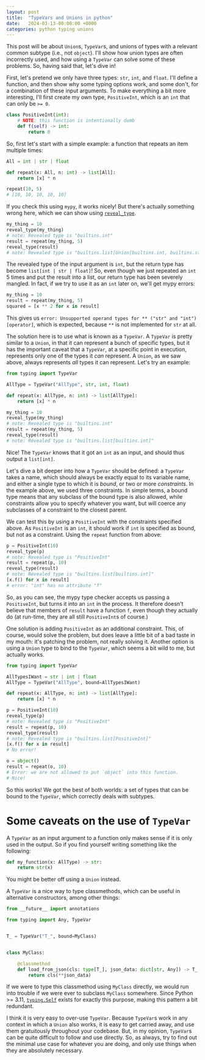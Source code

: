 ```yaml
---
layout: post
title:  "TypeVars and Unions in python"
date:   2024-03-13-00:00:00 +0000
categories: python typing unions
---
```


This post will be about `Union`s, `TypeVar`s, and unions of types with a relevant common subtype (i.e., not `object`). I'll show how union types are often incorrectly used, and how using a `TypeVar` can solve some of these problems. So, having said that, let's dive in!

First, let's pretend we only have three types: `str`, `int`, and `float`. I'll define a function, and then show why some typing options work, and some don't, for a combination of these input arguments. To make everything a bit more interesting, I'll first create my own type, `PositiveInt`, which is an `int` that can only be `>= 0`.

```python
class PositiveInt(int):
    # NOTE: this function is intentionally dumb
    def f(self) -> int:
        return 0

```

So, first let's start with a simple example: a function that repeats an item multiple times:

```python
All = int | str | float

def repeat(x: All, n: int) -> list[All]:
    return [x] * n

repeat(10, 5)
# [10, 10, 10, 10, 10]
```

If you check this using `mypy`, it works nicely! But there's actually something wrong here, which we can show using [`reveal_type`](https://mypy.readthedocs.io/en/stable/common_issues.html#displaying-the-type-of-an-expression).

```python
my_thing = 10
reveal_type(my_thing)
# note: Revealed type is "builtins.int"
result = repeat(my_thing, 5)
reveal_type(result)
# note: Revealed type is "builtins.list[Union[builtins.int, builtins.str, builtins.float]]"

```

The revealed type of the input argument is `int`, but the return type has become `list[int | str | float]`! So, even though we just repeated an `int` 5 times and put the result into a list, our return type has been severely mangled. In fact, if we try to use it as an `int` later on, we'll get mypy errors:

```python
my_thing = 10
result = repeat(my_thing, 5)
squared = [x ** 2 for x in result]
```

This gives us `error: Unsupported operand types for ** ("str" and "int")  [operator]`, which is expected, because `**` is not implemented for `str` at all. 

The solution here is to use what is known as a `TypeVar`. A `TypeVar` is pretty similar to a `Union`, in that it can represent a bunch of specific types, but it has the important caveat that a `TypeVar`, at a specific point in execution, represents only one of the types it _can_ represent. A `Union`, as we saw above, always represents _all_ types it can represent. Let's try an example:

```python
from typing import TypeVar

AllType = TypeVar("AllType", str, int, float)

def repeat(x: AllType, n: int) -> list[AllType]:
    return [x] * n

my_thing = 10
reveal_type(my_thing)
# note: Revealed type is "builtins.int"
result = repeat(my_thing, 5)
reveal_type(result)
# note: Revealed type is "builtins.list[builtins.int]"

```

Nice! The `TypeVar` knows that it got an `int` as an input, and should thus output a `list[int]`.

Let's dive a bit deeper into how a `TypeVar` should be defined: a `TypeVar` takes a name, which should always be exactly equal to its variable name, and either a single type to which it is _bound_, or two or more _constraints_. In the example above, we used three constraints. In simple terms, a bound type means that any subclass of the bound type is also allowed, while constraints allow you to specify whatever you want, but will coerce any subclasses of a constraint to the closest parent.

We can test this by using a `PositiveInt` with the constraints specified above. As `PositiveInt` is an `int`, it should work if `int` is specified as bound, but not as a constraint. Using the `repeat` function from above:

```python
p = PositiveInt(10)
reveal_type(p)
# note: Revealed type is "PositiveInt"
result = repeat(p, 10)
reveal_type(result)
# note: Revealed type is "builtins.list[builtins.int]"
[x.f() for x in result]
# error: "int" has no attribute "f"

```

So, as you can see, the mypy type checker accepts us passing a `PositiveInt`, but turns it into an `int` in the process. It therefore doesn't believe that members of `result` have a function `f`, even though they actually do (at run-time, they are all still `PositiveInt`s of course.)

One solution is adding `PositiveInt` as an additional constraint. This, of course, would solve the problem, but does leave a little bit of a bad taste in my mouth: it's patching the problem, not really solving it. Another option is using a `Union` type to bind to the `TypeVar`, which seems a bit wild to me, but actually works.

```python
from typing import TypeVar

AllTypesIWant = str | int | float
AllType = TypeVar("AllType", bound=AllTypesIWant)

def repeat(x: AllType, n: int) -> list[AllType]:
    return [x] * n

p = PositiveInt(10)
reveal_type(p)
# note: Revealed type is "PositiveInt"
result = repeat(p, 10)
reveal_type(result)
# note: Revealed type is "builtins.list[PositiveInt]"
[x.f() for x in result]
# No error!

o = object()
result = repeat(o, 10)
# Error: we are not allowed to put `object` into this function.
# Nice!
```

So this works! We got the best of both worlds: a set of types that can be bound to the `TypeVar`, which correctly deals with subtypes.

# Some caveats on the use of `TypeVar`

A `TypeVar` as an input argument to a function only makes sense if it is only used in the output. So if you find yourself writing something like the following:

```python
def my_function(x: AllType) -> str:
    return str(x)

```

You might be better off using a `Union` instead.

A `TypeVar` is a nice way to type classmethods, which can be useful in alternative constructors, among other things:

```python
from __future__ import annotations

from typing import Any, TypeVar


T_ = TypeVar("T_", bound=MyClass)


class MyClass:

    @classmethod
    def load_from_json(cls: type[T_], json_data: dict[str, Any]) -> T_:
        return cls(**json_data)

```

If we were to type this classmethod using `MyClass` directly, we would run into trouble if we were ever to subclass `MyClass` somewhere. Since Python >= 3.11, [`typing.Self`](https://typing.readthedocs.io/en/latest/spec/generics.html#self) exists for exactly this purpose, making this pattern a bit redundant.

I think it is very easy to over-use `TypeVar`. Because `TypeVar`s work in any context in which a `Union` also works, it is easy to get carried away, and use them gratuitously throughout your codebase. But, in my opinion, `TypeVar`s can be quite difficult to follow and use directly. So, as always, try to find out the minimal use case for whatever you are doing, and only use things when they are absolutely necessary.